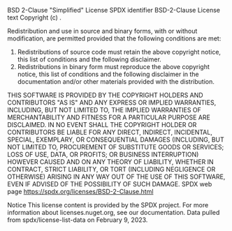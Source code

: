 BSD 2-Clause "Simplified" License
SPDX identifier
BSD-2-Clause
License text
Copyright (c) <year> <owner>.

Redistribution and use in source and binary forms, with or without modification, are permitted provided that the following conditions are met:
1. Redistributions of source code must retain the above copyright notice, this list of conditions and the following disclaimer.
2. Redistributions in binary form must reproduce the above copyright notice, this list of conditions and the following disclaimer in the documentation and/or other materials provided with the distribution.

THIS SOFTWARE IS PROVIDED BY THE COPYRIGHT HOLDERS AND CONTRIBUTORS "AS IS" AND ANY EXPRESS OR IMPLIED WARRANTIES, INCLUDING, BUT NOT LIMITED TO, THE IMPLIED WARRANTIES OF MERCHANTABILITY AND FITNESS FOR A PARTICULAR PURPOSE ARE DISCLAIMED. IN NO EVENT SHALL THE COPYRIGHT HOLDER OR CONTRIBUTORS BE LIABLE FOR ANY DIRECT, INDIRECT, INCIDENTAL, SPECIAL, EXEMPLARY, OR CONSEQUENTIAL DAMAGES (INCLUDING, BUT NOT LIMITED TO, PROCUREMENT OF SUBSTITUTE GOODS OR SERVICES; LOSS OF USE, DATA, OR PROFITS; OR BUSINESS INTERRUPTION) HOWEVER CAUSED AND ON ANY THEORY OF LIABILITY, WHETHER IN CONTRACT, STRICT LIABILITY, OR TORT (INCLUDING NEGLIGENCE OR OTHERWISE) ARISING IN ANY WAY OUT OF THE USE OF THIS SOFTWARE, EVEN IF ADVISED OF THE POSSIBILITY OF SUCH DAMAGE.
SPDX web page
https://spdx.org/licenses/BSD-2-Clause.html

Notice
This license content is provided by the SPDX project. For more information about licenses.nuget.org, see our documentation.
Data pulled from spdx/license-list-data on February 9, 2023.


